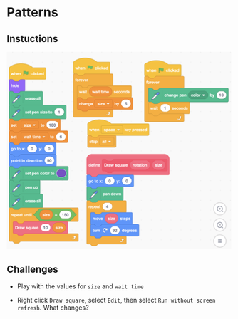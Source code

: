 # Patterns

## Instuctions

![](code.png)

## Challenges

- Play with the values for `size` and `wait time`

- Right click `Draw square`, select `Edit`, then select `Run without screen refresh`. What changes?
